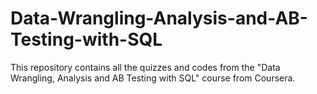 # Data-Wrangling-Analysis-and-AB-Testing-with-SQL
This repository contains all the quizzes and codes from the "Data Wrangling, Analysis and AB Testing with SQL" course from Coursera.
